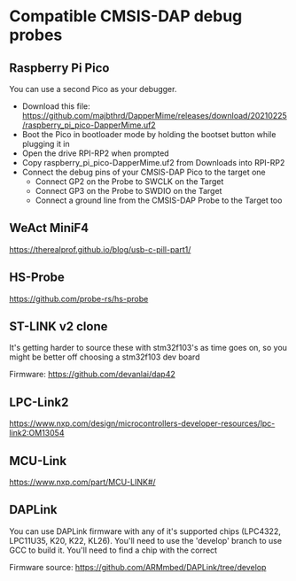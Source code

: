 # Compatible CMSIS-DAP debug probes

## Raspberry Pi Pico

  You can use a second Pico as your debugger.

- Download this file: <https://github.com/majbthrd/DapperMime/releases/download/20210225/raspberry_pi_pico-DapperMime.uf2>
- Boot the Pico in bootloader mode by holding the bootset button while plugging it in
- Open the drive RPI-RP2 when prompted
- Copy raspberry_pi_pico-DapperMime.uf2 from Downloads into RPI-RP2
- Connect the debug pins of your CMSIS-DAP Pico to the target one
  - Connect GP2 on the Probe to SWCLK on the Target
  - Connect GP3 on the Probe to SWDIO on the Target
  - Connect a ground line from the CMSIS-DAP Probe to the Target too

## WeAct MiniF4
<https://therealprof.github.io/blog/usb-c-pill-part1/>

## HS-Probe
<https://github.com/probe-rs/hs-probe>

## ST-LINK v2 clone

It's getting harder to source these with stm32f103's as time goes on, so you might be better off choosing a stm32f103 dev board

Firmware: <https://github.com/devanlai/dap42>

## LPC-Link2
<https://www.nxp.com/design/microcontrollers-developer-resources/lpc-link2:OM13054>

## MCU-Link
<https://www.nxp.com/part/MCU-LINK#/>

## DAPLink

You can use DAPLink firmware with any of it's supported chips (LPC4322, LPC11U35, K20, K22, KL26). You'll need to use the 'develop' branch to use GCC to build it. You'll need to find a chip with the correct

Firmware source: <https://github.com/ARMmbed/DAPLink/tree/develop>
